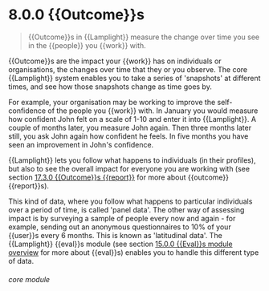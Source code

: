 # 8.0.0    {{Outcome}}s

> {{Outcome}}s in {{Lamplight}} measure the change over time you see in the {{people}} you {{work}} with. 

{{Outcome}}s are the impact your {{work}} has on individuals or organisations, the changes over time that they or you observe. The core {{Lamplight}} system enables you to take a series of 'snapshots' at different times, and see how those snapshots change as time goes by.

For example, your organisation may be working to improve the self-confidence of the people you {{work}} with. In January you would measure how confident John felt on a scale of 1-10 and enter it into {{Lamplight}}. A couple of months later, you measure John again. Then three months later still, you ask John again how confident he feels. In five months you have seen an improvement in John's confidence.

{{Lamplight}} lets you follow what happens to individuals (in their profiles), but also to see the overall impact for everyone you are working with (see section [17.3.0  {{Outcome}}s {{report}}](/help/index/p/17.3.0) for more about {{outcome}} {{report}}s).

This kind of data, where you follow what happens to particular individuals over a period of time, is called 'panel data'. The other way of assessing impact is by surveying a sample of people every now and again - for example, sending out an anonymous questionnaires to 10% of your {{user}}s every 6 months. This is known as 'latitudinal data'. The {{Lamplight}} {{eval}}s module (see section [15.0.0  {{Eval}}s module overview](/help/index/p/15.0.0) for more about {{eval}}s) enables you to handle this different type of data. 

###### core module

